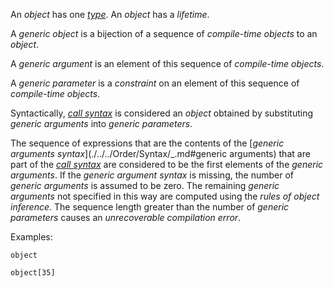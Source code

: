 An *object* has one [*type*](./../Constraint/Type/_.md). An *object* has a *lifetime*.

A *generic object* is a bijection of a sequence of *compile-time* *objects* to an *object*.

A *generic argument* is an element of this sequence of *compile-time* *objects*.

A *generic parameter* is a *constraint* on an element of this sequence of *compile-time* *objects*.

Syntactically, [*call syntax*](./../../Order/Syntax/_.md#call) is considered an *object* obtained by substituting *generic arguments* into *generic parameters*. 

The sequence of expressions that are the contents of the [*generic arguments syntax*](./../../Order/Syntax/_.md#generic arguments) that are part of the [*call syntax*](./../../Order/Syntax/_.md#call) are considered to be the first elements of the *generic arguments*. If the *generic argument syntax* is missing, the number of *generic arguments* is assumed to be zero. The remaining *generic arguments* not specified in this way are computed using the *rules of object inference*. The sequence length greater than the number of *generic parameters* causes an *unrecoverable compilation error*.

Examples:
```aber
object
```
```aber
object[35]
```
